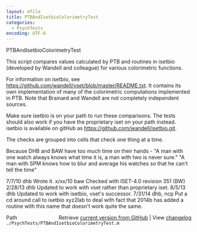 ```yaml
---
layout: mfile
title: PTBAndIsetbioColorimetryTest
categories:
  - PsychTests
encoding: UTF-8
---
```


PTBAndIsetbioColorimetryTest

This script compares values calculated by PTB and routines in isetbio \(developed by
Wandell and colleague\) for various colorimetric functions.

For information on isetbio, see https://github.com/wandell/vset/blob/master/README.txt.
It contains its own implementation of many of the colorimetric computations
implemented in PTB.  Note that Brainard and Wandell are not completely
independent sources.

Make sure isetbio is on your path to run these comparisons.  The tests should
also work if you have the proprietary iset on your path instead.
isetbio is available on gitHub as https://github.com/wandell/isetbio.git.

The checks are grouped into cells that check one thing at a time.

Because DHB and BAW have too much time on their hands -
 "A man with one watch always knows what time it is, a man with two is never sure."
 "A man with SPM knows how to blur and average his watches so that he can't tell the time"

7/7/10  dhb  Wrote it.
x/xx/10 baw  Checked with ISET-4.0 revision 351 \(BW\)
2/28/13 dhb  Updated to work with vset rather than proprietary iset.
8/5/13  dhb  Updated to work with isetbio, vset's successor.
7/31/14 dhb, ncp Put a cd around call to isetbio xyz2lab to deal with
             fact that 2014b has added a routine with this name that
             doesn't work quite the same.


<div class="code_header" style="text-align:right;">
  <span style="float:left;">Path&nbsp;&nbsp;</span> <span class="counter">Retrieve <a href=
  "https://raw.github.com/Psychtoolbox-3/Psychtoolbox-3/beta/./PsychTests/PTBAndIsetbioColorimetryTest.m">current version from GitHub</a> | View <a href=
  "https://github.com/Psychtoolbox-3/Psychtoolbox-3/commits/beta/./PsychTests/PTBAndIsetbioColorimetryTest.m">changelog</a></span>
</div>
<div class="code">
  <code>./PsychTests/PTBAndIsetbioColorimetryTest.m</code>
</div>
